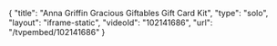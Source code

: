 {
    "title": "Anna Griffin Gracious Giftables Gift Card Kit",
    "type": "solo",
    "layout": "iframe-static",
    "videoId": "102141686",
    "url": "\/tvpembed\/102141686"
}